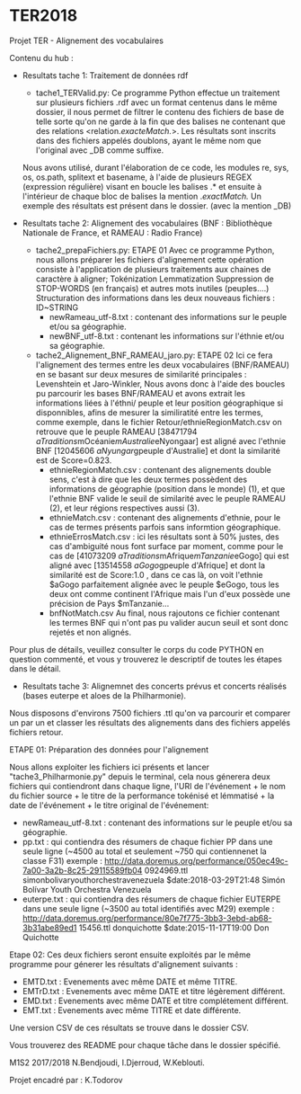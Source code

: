 # TER2018
Projet TER - Alignement des vocabulaires

Contenu du hub :

- Resultats tache 1: Traitement de données rdf
  - tache1_TERValid.py:
  Ce programme Python effectue un traitement sur plusieurs fichiers .rdf avec un format <xml> centenus dans le même dossier, il nous     permet de filtrer le contenu des fichiers de base de telle sorte qu'on ne garde à la fin que des balises <map></map> ne contenant que des relations <relation.*exacteMatch.*>.
Les résultats sont inscrits dans des fichiers appelés doublons, ayant le même nom que l'original avec _DB comme suffixe.
  
  Nous avons utilisé, durant l'élaboration de ce code, les modules re, sys, os, os.path, splitext et basename, à l'aide de plusieurs REGEX (expression régulière) visant en boucle les balises <map>.*</map> et ensuite à l'intérieur de chaque bloc de balises la mention .*exactMatch.*
Un exemple des résultats est présent dans le dossier. (avec la mention _DB)



- Resultats tache 2: Alignement des vocabulaires (BNF : Bibliothèque Nationale de France, et RAMEAU : Radio France)

  - tache2_prepaFichiers.py:                       ETAPE 01
 Avec ce programme Python, nous allons préparer les fichiers d'alignement cette opération consiste à l'application de plusieurs traitements aux chaines de caractère à aligner;
Tokénization
Lemmatization
Suppression de STOP-WORDS (en français) et autres mots inutiles (peuples....)
Structuration des informations dans les deux nouveaus fichiers : ID~STRING
    - newRameau_utf-8.txt : contenant des informations sur le peuple et/ou sa géographie.
    - newBNF_utf-8.txt : contenant les informations sur l'éthnie et/ou sa géographie.
  - tache2_Alignement_BNF_RAMEAU_jaro.py:                       ETAPE 02
 Ici ce fera l'alignement des termes entre les deux vocabulaires (BNF/RAMEAU) en se basant sur deux mesures de similarité principales : 
Levenshtein et Jaro-Winkler,
Nous avons donc à l'aide des boucles pu parcourir les bases BNF/RAMEAU et avons extrait les informations liées à l'éthni/ peuple et leur position géographique si disponnibles, afins de mesurer la similiratité entre les termes, comme exemple, dans le fichier Retour/ethnieRegionMatch.csv on retrouve que le peuple RAMEAU [38471794	$aTraditions$mOcéanie$mAustralie$eNyongaar] est aligné avec	l'ethnie BNF [12045606	$aNyungar$gpeuple d'Australie] et dont la similarité est de Score=0.823.
    - ethnieRegionMatch.csv : contenant des alignements double sens, c'est à dire que les deux termes possèdent des informations de géographie (position dans le monde) (1), et que l'ethnie BNF valide le seuil de similarité avec le peuple RAMEAU (2), et leur régions respectives aussi (3).
    - ethnieMatch.csv : contenant des alignements d'ethnie, pour le cas de termes présents parfois sans informtion géographique.
    - ethnieErrosMatch.csv : ici les résultats sont à 50% justes, des cas d'ambiguité nous font surface par moment, comme pour le cas de [41073209	$aTraditions$mAfrique$mTanzanie$eGogo] qui est aligné avec [13514558	$aGogo$gpeuple d'Afrique] et dont la similarité est de Score:1.0 , dans ce cas là, on voit l'ethnie $aGogo parfaitement alignée avec le peuple $eGogo, tous les deux ont comme continent l'Afrique mais l'un d'eux possède une précision de Pays $mTanzanie...
    - bnfNotMatch.csv Au final, nous rajoutons ce fichier contenant les termes BNF qui n'ont pas pu valider aucun seuil et sont donc rejetés et non alignés.
  
Pour plus de détails, veuillez consulter le corps du code PYTHON en question commenté, et vous y trouverez le descriptif de toutes les étapes dans le détail.


- Resultats tache 3: Alignemnet des concerts prévus et concerts réalisés (bases euterpe et aloes de la Philharmonie).

Nous disposons d'environs 7500 fichiers .ttl qu'on va parcourir et comparer un par un et classer les résultats des alignements dans des fichiers
appelés fichiers retour.

ETAPE 01: Préparation des données pour l'alignement

Nous allons exploiter les fichiers ici présents et lancer "tache3_Philharmonie.py" depuis le terminal, cela nous génerera deux fichiers 
qui contiendront dans chaque ligne, l'URI de l'événement + le nom du fichier source + le titre de la performance tokénisé et lémmatisé +
la date de l'événement + le titre original de l'événement:
  - newRameau_utf-8.txt : contenant des informations sur le peuple et/ou sa géographie.
  - pp.txt      : qui contiendra des résumers de chaque fichier PP dans une seule ligne (~4500 au total et seulement ~750 qui contiennenet
la classe F31) 
    exemple : <http://data.doremus.org/performance/050ec49c-7a00-3a2b-8c25-29115589fb04>	0924969.ttl	simonbolivaryouthorchestravenezuela $date:2018-03-29T21:48	Simón Bolívar Youth Orchestra Venezuela
  - euterpe.txt : qui contiendra des résumers de chaque fichier EUTERPE dans une seule ligne (~3500 au total identifiés avec M29) 
exemple : <http://data.doremus.org/performance/80e7f775-3bb3-3ebd-ab68-3b31abe89ed1>	15456.ttl	donquichotte $date:2015-11-17T19:00	
Don Quichotte

Etape 02:
Ces deux fichiers seront ensuite exploités par le même programme pour génerer les résultats d'alignement suivants :

  - EMTD.txt  :  Evenements avec même DATE et même TITRE.
  - EMTrD.txt :  Evenements avec même DATE et titre légèrement différent.
  - EMD.txt   :  Evenements avec même DATE et titre complétement différent.
  - EMT.txt   :  Evenements avec même TITRE et date différente.
  
Une version CSV de ces résultats se trouve dans le dossier CSV.




Vous trouverez des README pour chaque tâche dans le dossier spécifié.

M1S2 2017/2018
N.Bendjoudi, I.Djerroud, W.Keblouti.

Projet encadré par : 
K.Todorov



